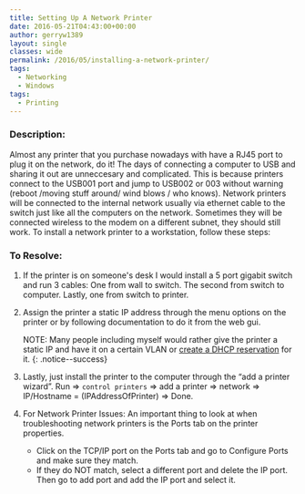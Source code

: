 ```yaml
---
title: Setting Up A Network Printer
date: 2016-05-21T04:43:00+00:00
author: gerryw1389
layout: single
classes: wide
permalink: /2016/05/installing-a-network-printer/
tags:
  - Networking
  - Windows
tags:
  - Printing
---
```

<!--more-->

### Description:

Almost any printer that you purchase nowadays with have a RJ45 port to plug it on the network, do it! The days of connecting a computer to USB and sharing it out are unneccesary and complicated. This is because printers connect to the USB001 port and jump to USB002 or 003 without warning (reboot /moving stuff around/ wind blows / who knows). Network printers will be connected to the internal network usually via ethernet cable to the switch just like all the computers on the network. Sometimes they will be connected wireless to the modem on a different subnet, they should still work. To install a network printer to a workstation, follow these steps:

### To Resolve:

1. If the printer is on someone's desk I would install a 5 port gigabit switch and run 3 cables: One from wall to switch. The second from switch to computer. Lastly, one from switch to printer.

2. Assign the printer a static IP address through the menu options on the printer or by following documentation to do it from the web gui.

   NOTE: Many people including myself would rather give the printer a static IP and have it on a certain VLAN or [create a DHCP reservation](https://automationadmin.com/2016/05/setting-a-static-ip-for-a-computer/) for it.
   {: .notice--success}

3. Lastly, just install the printer to the computer through the &#8220;add a printer wizard&#8221;. Run => `control printers` => add a printer => network => IP/Hostname = (IPAddressOfPrinter) => Done.

4. For Network Printer Issues: An important thing to look at when troubleshooting network printers is the Ports tab on the printer properties.
   - Click on the TCP/IP port on the Ports tab and go to Configure Ports and make sure they match.
   - If they do NOT match, select a different port and delete the IP port. Then go to add port and add the IP port and select it.